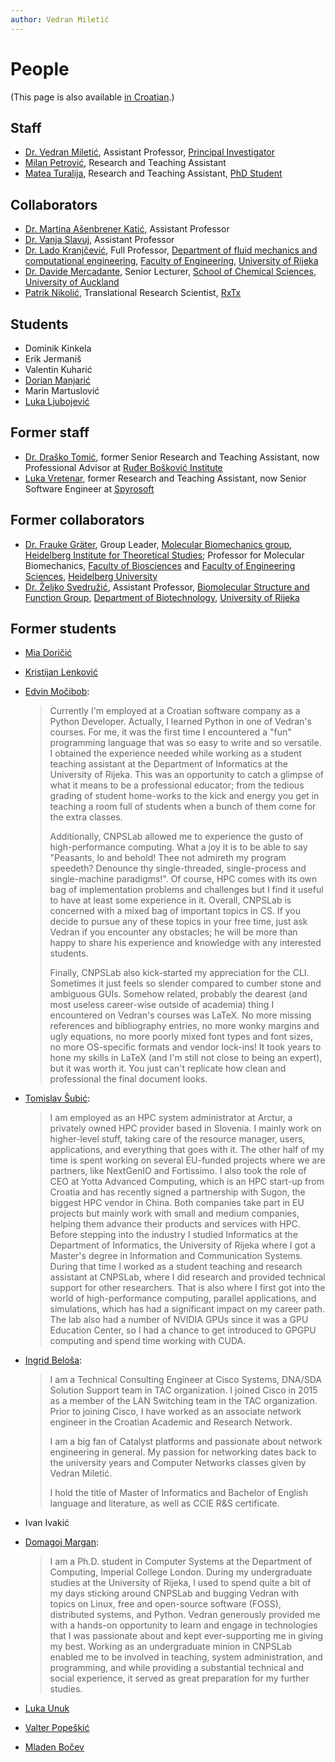 ```yaml
---
author: Vedran Miletić
---
```


# People

(This page is also available [in Croatian](../../hr/ljudi.md).)

## Staff

- [Dr. Vedran Miletić](https://vedran.miletic.net/), Assistant Professor, [Principal Investigator](principal-investigator.md)
- [Milan Petrović](https://milanxpetrovic.github.io/), Research and Teaching Assistant
- [Matea Turalija](https://mateaturalija.github.io/), Research and Teaching Assistant, [PhD Student](phd-students.md#matea-turalija)

## Collaborators

- [Dr. Martina Ašenbrener Katić](https://portal.uniri.hr/Portfolio/987), Assistant Professor
- [Dr. Vanja Slavuj](https://portal.uniri.hr/Portfolio/1474), Assistant Professor
- [Dr. Lado Kranjčević](https://portal.uniri.hr/Portfolio/1843), Full Professor, [Department of fluid mechanics and computational engineering](http://www.riteh.uniri.hr/ustroj/zavodi/zmfri/), [Faculty of Engineering](http://www.riteh.uniri.hr/), [University of Rijeka](https://uniri.hr/)
- [Dr. Davide Mercadante](https://lab.mercadante.net/), Senior Lecturer, [School of Chemical Sciences](https://www.auckland.ac.nz/en/science/about-the-faculty/school-of-chemical-sciences.html), [University of Auckland](https://www.auckland.ac.nz/en.html)
- [Patrik Nikolić](https://nikoli.ch/), Translational Research Scientist, [RxTx](https://www.rxtx.tech/)

## Students

- Dominik Kinkela
- Erik Jermaniš
- Valentin Kuharić
- [Dorian Manjarić](https://manjaric.com/)
- Marin Martuslović
- [Luka Ljubojević](https://lukaljubojevic.github.io/web/)

## Former staff

- [Dr. Draško Tomić](https://portal.uniri.hr/Portfolio/2686), former Senior Research and Teaching Assistant, now Professional Advisor at [Ruđer Bošković Institute](https://www.irb.hr/eng/About-RBI/People/Drasko-Tomic)
- [Luka Vretenar](https://luka.vretenar.pro/), former Research and Teaching Assistant, now Senior Software Engineer at [Spyrosoft](https://spyro-soft.com/)

## Former collaborators

- [Dr. Frauke Gräter](https://www.h-its.org/people/prof-dr-frauke-grater/), Group Leader, [Molecular Biomechanics group](https://www.h-its.org/research/mbm/), [Heidelberg Institute for Theoretical Studies](https://www.h-its.org/); Professor for Molecular Biomechanics, [Faculty of Biosciences](https://www.bio.uni-heidelberg.de/) and [Faculty of Engineering Sciences](https://www.uni-heidelberg.de/en/newsroom/universitat-heidelberg-founds-faculty-of-engineering-sciences), [Heidelberg University](https://www.uni-heidelberg.de/)
- [Dr. Željko Svedružić](https://svedruziclab.github.io/principal-investigator.html), Assistant Professor, [Biomolecular Structure and Function Group](https://svedruziclab.github.io/), [Department of Biotechnology](https://www.biotech.uniri.hr/), [University of Rijeka](https://uniri.hr/)

## Former students

- [Mia Doričić](https://miadoricic.github.io/)
- [Kristijan Lenković](http://kristijan.lenkovic.com/)
- [Edvin Močibob](https://edvin.me/):

    > Currently I'm employed at a Croatian software company as a Python Developer. Actually, I learned Python in one of Vedran's courses. For me, it was the first time I encountered a "fun" programming language that was so easy to write and so versatile. I obtained the experience needed while working as a student teaching assistant at the Department of Informatics at the University of Rijeka. This was an opportunity to catch a glimpse of what it means to be a professional educator; from the tedious grading of student home-works to the kick and energy you get in teaching a room full of students when a bunch of them come for the extra classes.
    >
    > Additionally, CNPSLab allowed me to experience the gusto of high-performance computing. What a joy it is to be able to say "Peasants, lo and behold! Thee not admireth my program speedeth? Denounce thy single-threaded, single-process and single-machine paradigms!". Of course, HPC comes with its own bag of implementation problems and challenges but I find it useful to have at least some experience in it. Overall, CNPSLab is concerned with a mixed bag of important topics in CS. If you decide to pursue any of these topics in your free time, just ask Vedran if you encounter any obstacles; he will be more than happy to share his experience and knowledge with any interested students.
    >
    > Finally, CNPSLab also kick-started my appreciation for the CLI. Sometimes it just feels so slender compared to cumber stone and ambiguous GUIs. Somehow related, probably the dearest (and most useless career-wise outside of academia) thing I encountered on Vedran's courses was LaTeX. No more missing references and bibliography entries, no more wonky margins and ugly equations, no more poorly mixed font types and font sizes, no more OS-specific formats and vendor lock-ins! It took years to hone my skills in LaTeX (and I'm still not close to being an expert), but it was worth it. You just can't replicate how clean and professional the final document looks.

- [Tomislav Šubić](https://tsubic.info/):

    > I am employed as an HPC system administrator at Arctur, a privately owned HPC provider based in Slovenia. I mainly work on higher-level stuff, taking care of the resource manager, users, applications, and everything that goes with it. The other half of my time is spent working on several EU-funded projects where we are partners, like NextGenIO and Fortissimo. I also took the role of CEO at Yotta Advanced Computing, which is an HPC start-up from Croatia and has recently signed a partnership with Sugon, the biggest HPC vendor in China. Both companies take part in EU projects but mainly work with small and medium companies, helping them advance their products and services with HPC. Before stepping into the industry I studied Informatics at the Department of Informatics, the University of Rijeka where I got a Master's degree in Information and Communication Systems. During that time I worked as a student teaching and research assistant at CNPSLab, where I did research and provided technical support for other researchers. That is also where I first got into the world of high-performance computing, parallel applications, and simulations, which has had a significant impact on my career path. The lab also had a number of NVIDIA GPUs since it was a GPU Education Center, so I had a chance to get introduced to GPGPU computing and spend time working with CUDA.

- [Ingrid Beloša](https://www.routerfreak.com/author/ingrid/):

    > I am a Technical Consulting Engineer at Cisco Systems, DNA/SDA Solution Support team in TAC organization. I joined Cisco in 2015 as a member of the LAN Switching team in the TAC organization. Prior to joining Cisco, I have worked as an associate network engineer in the Croatian Academic and Research Network.
    >
    > I am a big fan of Catalyst platforms and passionate about network engineering in general. My passion for networking dates back to the university years and Computer Networks classes given by Vedran Miletić.
    >
    > I hold the title of Master of Informatics and Bachelor of English language and literature, as well as CCIE R&S certificate.

- Ivan Ivakić
- [Domagoj Margan](https://domargan.net/):

    > I am a Ph.D. student in Computer Systems at the Department of Computing, Imperial College London. During my undergraduate studies at the University of Rijeka, I used to spend quite a bit of my days sticking around CNPSLab and bugging Vedran with topics on Linux, free and open-source software (FOSS), distributed systems, and Python. Vedran generously provided me with a hands-on opportunity to learn and engage in technologies that I was passionate about and kept ever-supporting me in giving my best. Working as an undergraduate minion in CNPSLab enabled me to be involved in teaching, system administration, and programming, and while providing a substantial technical and social experience, it served as great preparation for my further studies.

- [Luka Unuk](https://luka8088.com/)
- [Valter Popeškić](https://howdoesinternetwork.com/)
- [Mladen Bočev](https://www.youtube.com/channel/UCiI-bkFc_QirAA8ZC24yslw)
